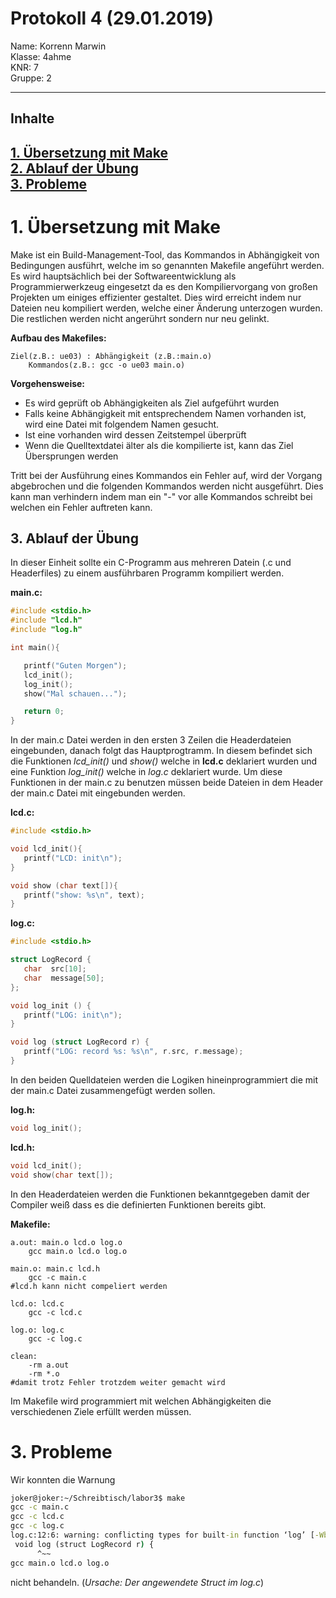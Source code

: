 # Protokoll 4 (29.01.2019)

Name: Korrenn Marwin  
Klasse: 4ahme  
KNR: 7  
Gruppe: 2

---
## Inhalte

[**1. Übersetzung mit Make**](#1-übersetzung-mit-make)  
[**2. Ablauf der Übung**](#2-ablauf-der-übung)  
[**3. Probleme**](#3-probleme)  
--- 


# 1. Übersetzung mit Make

Make ist ein Build-Management-Tool, das Kommandos in Abhängigkeit von Bedingungen ausführt, welche im so genannten Makefile angeführt werden.
Es wird hauptsächlich bei der Softwareentwicklung als Programmierwerkzeug eingesetzt da es den Kompiliervorgang von großen Projekten 
um einiges effizienter gestaltet. Dies wird erreicht indem nur Dateien neu kompiliert werden, welche einer Änderung unterzogen wurden.
Die restlichen werden nicht angerührt sondern nur neu gelinkt.

**Aufbau des Makefiles:** 

```
Ziel(z.B.: ue03) : Abhängigkeit (z.B.:main.o)
    Kommandos(z.B.: gcc -o ue03 main.o)
```

**Vorgehensweise:**  
 - Es wird geprüft ob Abhängigkeiten als Ziel aufgeführt wurden  
 - Falls keine Abhängigkeit mit entsprechendem Namen vorhanden ist, wird eine Datei mit folgendem Namen gesucht.
 - Ist eine vorhanden wird dessen Zeitstempel überprüft  
 - Wenn die Quelltextdatei älter als die kompilierte ist, kann das Ziel Übersprungen werden   
 
Tritt bei der Ausführung eines Kommandos ein Fehler auf, wird der Vorgang abgebrochen und die folgenden Kommandos werden nicht ausgeführt. Dies kann man verhindern indem man ein "-" vor alle Kommandos schreibt bei welchen ein Fehler auftreten kann.   


## 3. Ablauf der Übung

In dieser Einheit sollte ein C-Programm aus mehreren Datein (.c und Headerfiles) zu einem ausführbaren Programm kompiliert werden. 

**main.c:**
```c  
#include <stdio.h>
#include "lcd.h"
#include "log.h"

int main(){

   printf("Guten Morgen");
   lcd_init();
   log_init();
   show("Mal schauen...");

   return 0;
}
```

In der main.c Datei werden in den ersten 3 Zeilen die Headerdateien eingebunden, danach folgt das Hauptprogtramm. In diesem befindet sich die Funktionen *lcd_init()* und *show()* welche in **lcd.c** deklariert wurden und eine Funktion *log_init()* welche in *log.c* deklariert wurde. Um diese Funktionen in der main.c zu benutzen müssen beide Dateien in dem Header der main.c Datei mit eingebunden werden. 

**lcd.c:**
```c
#include <stdio.h>

void lcd_init(){
   printf("LCD: init\n");
}

void show (char text[]){
   printf("show: %s\n", text);
}
```

**log.c:**
```c
#include <stdio.h>

struct LogRecord {
   char  src[10];
   char  message[50];
};

void log_init () {
   printf("LOG: init\n");
}

void log (struct LogRecord r) {
   printf("LOG: record %s: %s\n", r.src, r.message);
}

```
In den beiden Quelldateien werden die Logiken hineinprogrammiert die mit der main.c Datei zusammengefügt werden sollen.   

**log.h:**
```c
void log_init();
```

**lcd.h:**
```c
void lcd_init();
void show(char text[]);
```
In den Headerdateien werden die Funktionen bekanntgegeben damit der Compiler weiß dass es die definierten Funktionen bereits gibt.  

**Makefile:**
```make
a.out: main.o lcd.o log.o
	gcc main.o lcd.o log.o

main.o: main.c lcd.h
	gcc -c main.c
#lcd.h kann nicht compeliert werden

lcd.o: lcd.c
	gcc -c lcd.c

log.o: log.c
	gcc -c log.c

clean:
	-rm a.out
	-rm *.o
#damit trotz Fehler trotzdem weiter gemacht wird
```
Im Makefile wird programmiert mit welchen Abhängigkeiten die verschiedenen Ziele erfüllt werden müssen.  

# 3. Probleme  
Wir konnten die Warnung  
```cmd
joker@joker:~/Schreibtisch/labor3$ make
gcc -c main.c
gcc -c lcd.c
gcc -c log.c
log.c:12:6: warning: conflicting types for built-in function ‘log’ [-Wbuiltin-declaration-mismatch]
 void log (struct LogRecord r) {
      ^~~
gcc main.o lcd.o log.o
```
nicht behandeln. (*Ursache: Der angewendete Struct im log.c*)
